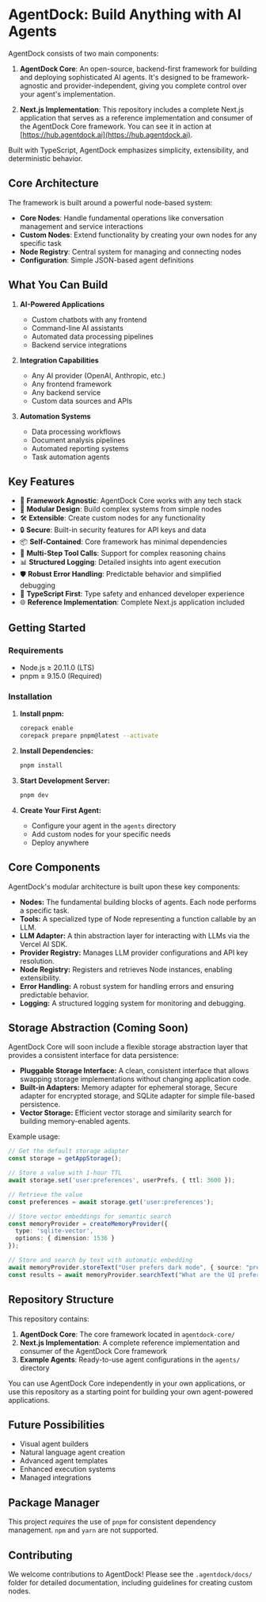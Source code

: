 # AgentDock: Build Anything with AI Agents

AgentDock consists of two main components:

1. **AgentDock Core**: An open-source, backend-first framework for building and deploying sophisticated AI agents. It's designed to be framework-agnostic and provider-independent, giving you complete control over your agent's implementation.

2. **Next.js Implementation**: This repository includes a complete Next.js application that serves as a reference implementation and consumer of the AgentDock Core framework. You can see it in action at [https://hub.agentdock.ai](https://hub.agentdock.ai).

Built with TypeScript, AgentDock emphasizes simplicity, extensibility, and deterministic behavior.

## Core Architecture

The framework is built around a powerful node-based system:

- **Core Nodes**: Handle fundamental operations like conversation management and service interactions
- **Custom Nodes**: Extend functionality by creating your own nodes for any specific task
- **Node Registry**: Central system for managing and connecting nodes
- **Configuration**: Simple JSON-based agent definitions

## What You Can Build

1. **AI-Powered Applications**
   - Custom chatbots with any frontend
   - Command-line AI assistants
   - Automated data processing pipelines
   - Backend service integrations

2. **Integration Capabilities**
   - Any AI provider (OpenAI, Anthropic, etc.)
   - Any frontend framework
   - Any backend service
   - Custom data sources and APIs

3. **Automation Systems**
   - Data processing workflows
   - Document analysis pipelines
   - Automated reporting systems
   - Task automation agents

## Key Features

- 🔌 **Framework Agnostic**: AgentDock Core works with any tech stack
- 🧩 **Modular Design**: Build complex systems from simple nodes
- 🛠️ **Extensible**: Create custom nodes for any functionality
- 🔒 **Secure**: Built-in security features for API keys and data
- 📦 **Self-Contained**: Core framework has minimal dependencies
- 🔄 **Multi-Step Tool Calls**: Support for complex reasoning chains
- 📊 **Structured Logging**: Detailed insights into agent execution
- 🛡️ **Robust Error Handling**: Predictable behavior and simplified debugging
- 📝 **TypeScript First**: Type safety and enhanced developer experience
- 🌐 **Reference Implementation**: Complete Next.js application included

## Getting Started

### Requirements

* Node.js ≥ 20.11.0 (LTS)
* pnpm ≥ 9.15.0 (Required)

### Installation

1. **Install pnpm:**

   ```bash
   corepack enable
   corepack prepare pnpm@latest --activate
   ```

2. **Install Dependencies:**

   ```bash
   pnpm install
   ```

3. **Start Development Server:**

   ```bash
   pnpm dev
   ```

4. **Create Your First Agent:**
   - Configure your agent in the `agents` directory
   - Add custom nodes for your specific needs
   - Deploy anywhere

## Core Components

AgentDock's modular architecture is built upon these key components:

* **Nodes:** The fundamental building blocks of agents. Each node performs a specific task.
* **Tools:** A specialized type of Node representing a function callable by an LLM.
* **LLM Adapter:** A thin abstraction layer for interacting with LLMs via the Vercel AI SDK.
* **Provider Registry:** Manages LLM provider configurations and API key resolution.
* **Node Registry:** Registers and retrieves Node instances, enabling extensibility.
* **Error Handling:** A robust system for handling errors and ensuring predictable behavior.
* **Logging:** A structured logging system for monitoring and debugging.

## Storage Abstraction (Coming Soon)

AgentDock Core will soon include a flexible storage abstraction layer that provides a consistent interface for data persistence:

* **Pluggable Storage Interface:** A clean, consistent interface that allows swapping storage implementations without changing application code.
* **Built-in Adapters:** Memory adapter for ephemeral storage, Secure adapter for encrypted storage, and SQLite adapter for simple file-based persistence.
* **Vector Storage:** Efficient vector storage and similarity search for building memory-enabled agents.

Example usage:

```typescript
// Get the default storage adapter
const storage = getAppStorage();

// Store a value with 1-hour TTL
await storage.set('user:preferences', userPrefs, { ttl: 3600 });

// Retrieve the value
const preferences = await storage.get('user:preferences');

// Store vector embeddings for semantic search
const memoryProvider = createMemoryProvider({
  type: 'sqlite-vector',
  options: { dimension: 1536 }
});

// Store and search by text with automatic embedding
await memoryProvider.storeText("User prefers dark mode", { source: "preferences" });
const results = await memoryProvider.searchText("What are the UI preferences?", { topK: 3 });
```

## Repository Structure

This repository contains:

1. **AgentDock Core**: The core framework located in `agentdock-core/`
2. **Next.js Implementation**: A complete reference implementation and consumer of the AgentDock Core framework
3. **Example Agents**: Ready-to-use agent configurations in the `agents/` directory

You can use AgentDock Core independently in your own applications, or use this repository as a starting point for building your own agent-powered applications.

## Future Possibilities

- Visual agent builders
- Natural language agent creation
- Advanced agent templates
- Enhanced execution systems
- Managed integrations

## Package Manager

This project *requires* the use of `pnpm` for consistent dependency management. `npm` and `yarn` are not supported.

## Contributing

We welcome contributions to AgentDock! Please see the `.agentdock/docs/` folder for detailed documentation, including guidelines for creating custom nodes.